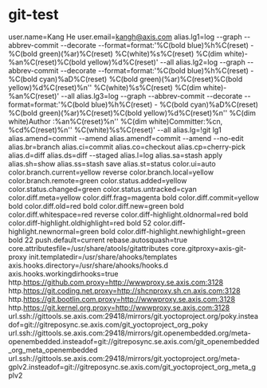 # git-test
user.name=Kang He
user.email=kangh@axis.com
alias.lg1=log --graph --abbrev-commit --decorate --format=format:'%C(bold blue)%h%C(reset) - %C(bold green)(%ar)%C(reset) %C(white)%s%C(reset) %C(dim white)- %an%C(reset)%C(bold yellow)%d%C(reset)' --all
alias.lg2=log --graph --abbrev-commit --decorate --format=format:'%C(bold blue)%h%C(reset) - %C(bold cyan)%aD%C(reset) %C(bold green)(%ar)%C(reset)%C(bold yellow)%d%C(reset)%n''          %C(white)%s%C(reset) %C(dim white)- %an%C(reset)' --all
alias.lg3=log --graph --abbrev-commit --decorate --format=format:'%C(bold blue)%h%C(reset) - %C(bold cyan)%aD%C(reset) %C(bold green)(%ar)%C(reset)%C(bold yellow)%d%C(reset)%n''          %C(dim white)Author   :%an%C(reset)%n''          %C(dim white)Committer:%cn, %cd%C(reset)%n''          %C(white)%s%C(reset)' --all
alias.lg=!git lg1
alias.amend=commit --amend
alias.amendf=commit --amend --no-edit
alias.br=branch
alias.ci=commit
alias.co=checkout
alias.cp=cherry-pick
alias.d=diff
alias.ds=diff --staged
alias.l=log
alias.sa=stash apply
alias.sh=show
alias.ss=stash save
alias.st=status
color.ui=auto
color.branch.current=yellow reverse
color.branch.local=yellow
color.branch.remote=green
color.status.added=yellow
color.status.changed=green
color.status.untracked=cyan
color.diff.meta=yellow
color.diff.frag=magenta bold
color.diff.commit=yellow bold
color.diff.old=red bold
color.diff.new=green bold
color.diff.whitespace=red reverse
color.diff-highlight.oldnormal=red bold
color.diff-highlight.oldhighlight=red bold 52
color.diff-highlight.newnormal=green bold
color.diff-highlight.newhighlight=green bold 22
push.default=current
rebase.autosquash=true
core.attributesfile=/usr/share/atools/gitattributes
core.gitproxy=axis-git-proxy
init.templatedir=/usr/share/ahooks/templates
axis.hooks.directory=/usr/share/ahooks/hooks.d
axis.hooks.workingdirhooks=true
http.https://github.com.proxy=http://wwwproxy.se.axis.com:3128
http.https://git.coding.net.proxy=http://shcnproxy.sh.cn.axis.com:3128
http.https://git.bootlin.com.proxy=http://wwwproxy.se.axis.com:3128
http.https://git.kernel.org.proxy=http://wwwproxy.se.axis.com:3128
url.ssh://gittools.se.axis.com:29418/mirrors/git.yoctoproject.org/poky.insteadof=git://gitreposync.se.axis.com/git_yoctoproject_org_poky
url.ssh://gittools.se.axis.com:29418/mirrors/git.openembedded.org/meta-openembedded.insteadof=git://gitreposync.se.axis.com/git_openembedded_org_meta_openembedded
url.ssh://gittools.se.axis.com:29418/mirrors/git.yoctoproject.org/meta-gplv2.insteadof=git://gitreposync.se.axis.com/git_yoctoproject_org_meta_gplv2​
